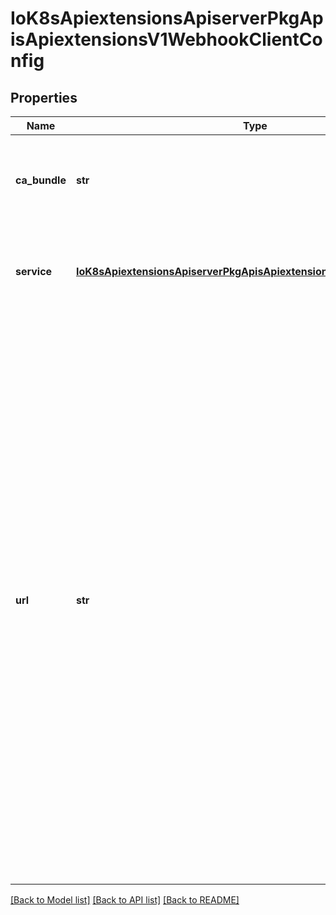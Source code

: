 # IoK8sApiextensionsApiserverPkgApisApiextensionsV1WebhookClientConfig

## Properties
Name | Type | Description | Notes
------------ | ------------- | ------------- | -------------
**ca_bundle** | **str** | caBundle is a PEM encoded CA bundle which will be used to validate the webhook&#39;s server certificate. If unspecified, system trust roots on the apiserver are used. | [optional] 
**service** | [**IoK8sApiextensionsApiserverPkgApisApiextensionsV1ServiceReference**](IoK8sApiextensionsApiserverPkgApisApiextensionsV1ServiceReference.md) | service is a reference to the service for this webhook. Either service or url must be specified.  If the webhook is running within the cluster, then you should use &#x60;service&#x60;. | [optional] 
**url** | **str** | url gives the location of the webhook, in standard URL form (&#x60;scheme://host:port/path&#x60;). Exactly one of &#x60;url&#x60; or &#x60;service&#x60; must be specified.  The &#x60;host&#x60; should not refer to a service running in the cluster; use the &#x60;service&#x60; field instead. The host might be resolved via external DNS in some apiservers (e.g., &#x60;kube-apiserver&#x60; cannot resolve in-cluster DNS as that would be a layering violation). &#x60;host&#x60; may also be an IP address.  Please note that using &#x60;localhost&#x60; or &#x60;127.0.0.1&#x60; as a &#x60;host&#x60; is risky unless you take great care to run this webhook on all hosts which run an apiserver which might need to make calls to this webhook. Such installs are likely to be non-portable, i.e., not easy to turn up in a new cluster.  The scheme must be \&quot;https\&quot;; the URL must begin with \&quot;https://\&quot;.  A path is optional, and if present may be any string permissible in a URL. You may use the path to pass an arbitrary string to the webhook, for example, a cluster identifier.  Attempting to use a user or basic auth e.g. \&quot;user:password@\&quot; is not allowed. Fragments (\&quot;#...\&quot;) and query parameters (\&quot;?...\&quot;) are not allowed, either. | [optional] 

[[Back to Model list]](../README.md#documentation-for-models) [[Back to API list]](../README.md#documentation-for-api-endpoints) [[Back to README]](../README.md)


